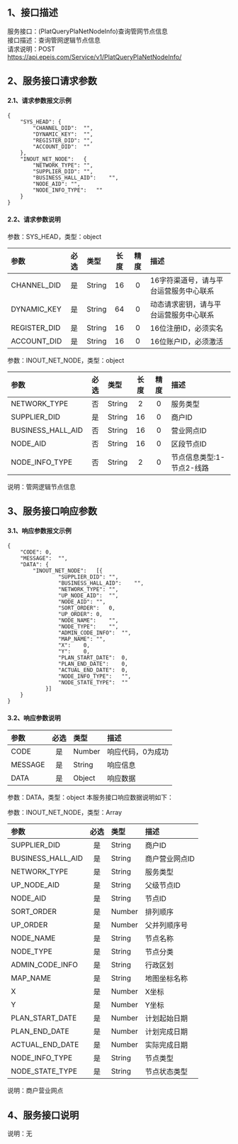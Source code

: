## 1、接口描述  
服务接口：(PlatQueryPlaNetNodeInfo)查询管网节点信息  
接口描述：查询管网逻辑节点信息  
请求说明：POST https://api.epeis.com/Service/v1/PlatQueryPlaNetNodeInfo/  
  
## 2、服务接口请求参数  
#### 2.1、请求参数报文示例  
~~~  
{
	"SYS_HEAD":	{
		"CHANNEL_DID":	"",
		"DYNAMIC_KEY":	"",
		"REGISTER_DID":	"",
		"ACCOUNT_DID":	""
	},
	"INOUT_NET_NODE":	{
		"NETWORK_TYPE":	"",
		"SUPPLIER_DID":	"",
		"BUSINESS_HALL_AID":	"",
		"NODE_AID":	"",
		"NODE_INFO_TYPE":	""
	}
}  
~~~  
#### 2.2、请求参数说明  
参数：SYS_HEAD，类型：object  
  
| 参数 | 必选 | 类型 | 长度 | 精度 | 描述 |  
| :----------------- | :----: | :-------- | :----: | :----: | :---------------- |  
| CHANNEL_DID | 是 | String | 16 | 0 | 16字符渠道号，请与平台运营服务中心联系 |  
| DYNAMIC_KEY | 是 | String | 64 | 0 | 动态请求密钥，请与平台运营服务中心联系 |  
| REGISTER_DID      |  是  | String   | 16 | 0 | 16位注册ID，必须实名 |  
| ACCOUNT_DID       |  是  | String   | 16 | 0 | 16位账户ID，必须激活 |  
  
参数：INOUT_NET_NODE，类型：object  
  
| 参数              | 必选 | 类型     | 长度 | 精度 | 描述             |  
| :----------------- | :----: | :-------- | :----: | :----: | :---------------- |  
| NETWORK_TYPE |  否  | String   | 2 | 0 | 服务类型 |  
| SUPPLIER_DID |  是  | String   | 16 | 0 | 商户ID |  
| BUSINESS_HALL_AID |  否  | String   | 16 | 0 | 营业网点ID |  
| NODE_AID |  否  | String   | 16 | 0 | 区段节点ID |  
| NODE_INFO_TYPE |  否  | String   | 2 | 0 | 节点信息类型:1-节点2-线路 |  
  
说明：管网逻辑节点信息  
  
## 3、服务接口响应参数  
#### 3.1、响应参数报文示例  
~~~  
{
	"CODE":	0,
	"MESSAGE":	"",
	"DATA":	{
		"INOUT_NET_NODE":	[{
				"SUPPLIER_DID":	"",
				"BUSINESS_HALL_AID":	"",
				"NETWORK_TYPE":	"",
				"UP_NODE_AID":	"",
				"NODE_AID":	"",
				"SORT_ORDER":	0,
				"UP_ORDER":	0,
				"NODE_NAME":	"",
				"NODE_TYPE":	"",
				"ADMIN_CODE_INFO":	"",
				"MAP_NAME":	"",
				"X":	0,
				"Y":	0,
				"PLAN_START_DATE":	0,
				"PLAN_END_DATE":	0,
				"ACTUAL_END_DATE":	0,
				"NODE_INFO_TYPE":	"",
				"NODE_STATE_TYPE":	""
			}]
	}
}  
~~~  
#### 3.2、响应参数说明  
  
| 参数              | 必选 | 类型     | 描述             |  
| :----------------- | :----: | :-------- | :---------------- |  
| CODE | 是 | Number | 响应代码，0为成功 |  
| MESSAGE | 是 | String | 响应信息 |  
| DATA | 是 | Object | 响应数据 |  
  
参数：DATA，类型：object 本服务接口响应数据说明如下：  
  
参数：INOUT_NET_NODE，类型：Array  
  

| 参数              | 必选 | 类型     | 描述             |  
| :----------------- | :----: | :-------- | :---------------- |  
| SUPPLIER_DID |  是  | String   | 商户ID |  
| BUSINESS_HALL_AID |  是  | String   | 商户营业网点ID |  
| NETWORK_TYPE |  是  | String   | 服务类型 |  
| UP_NODE_AID |  是  | String   | 父级节点ID |  
| NODE_AID |  是  | String   | 节点ID |  
| SORT_ORDER |  是  | Number   | 排列顺序 |  
| UP_ORDER |  是  | Number   | 父并列顺序号 |  
| NODE_NAME |  是  | String   | 节点名称 |  
| NODE_TYPE |  是  | String   | 节点分类 |  
| ADMIN_CODE_INFO |  是  | String   | 行政区划 |  
| MAP_NAME |  是  | String   | 地图坐标名称 |  
| X |  是  | Number   | X坐标 |  
| Y |  是  | Number   | Y坐标 |  
| PLAN_START_DATE |  是  | Number   | 计划起始日期 |  
| PLAN_END_DATE |  是  | Number   | 计划完成日期 |  
| ACTUAL_END_DATE |  是  | Number   | 实际完成日期 |  
| NODE_INFO_TYPE |  是  | String   | 节点类型 |  
| NODE_STATE_TYPE |  是  | String   | 节点状态类型 |  
  
说明：商户营业网点  
## 4、服务接口说明  
说明：无  
